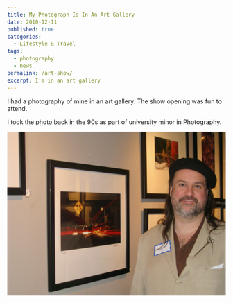 ```yaml
---
title: My Photograph Is In An Art Gallery
date: 2010-12-11
published: true
categories:
  - Lifestyle & Travel
tags:
  - photography
  - news
permalink: /art-show/
excerpt: I'm in an art gallery
---
```

I had a photography of mine in an art gallery. The show opening was fun to attend.

I took the photo back in the 90s as part of university minor in Photography.

![](/assets/images/art/christophers-art-show.webp)